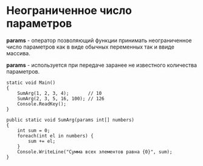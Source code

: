 # Неограниченное число параметров
**params** - оператор позволяющий функции принимать неограниченное число параметров как в виде обычных переменных так и ввиде массива.

**params** - используется при передаче заранее не известного количества параметров.

    static void Main()
    {
        SumArg(1, 2, 3, 4);       // 10
        SumArg(2, 3, 5, 16, 100); // 126
        Console.ReadKey();
    }
    
    public static void SumArg(params int[] numbers)
    {
        int sum = 0;
        foreach(int el in numbers) {
            sum += el;
        }
        Console.WriteLine("Сумма всех элементов равна {0}", sum);
    }